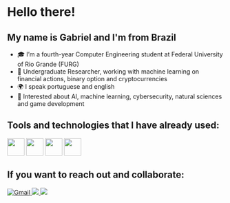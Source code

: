 # Hello there!
## My name is Gabriel and I'm from Brazil

- 🎓 I’m a fourth-year Computer Engineering student at Federal University of Rio Grande (FURG)
- 🔬 Undergraduate Researcher, working with machine learning on financial actions, binary option and cryptocurrencies
- 🌍 I speak portuguese and english 
- 🚀 Interested about AI, machine learning, cybersecurity, natural sciences and game development

## Tools and technologies that I have already used:

<img src="https://cdn.jsdelivr.net/gh/devicons/devicon/icons/python/python-original.svg" width="40" height="40"/> <img src="https://cdn.jsdelivr.net/gh/devicons/devicon/icons/c/c-original.svg" width="40" height="40"/> <img src="https://cdn.jsdelivr.net/gh/devicons/devicon/icons/cplusplus/cplusplus-original.svg" width="40" height="40"/> <img src="https://cdn.jsdelivr.net/gh/devicons/devicon/icons/prolog/prolog-original.svg" width="40" height="40"/>


## If you want to reach out and collaborate:

<a href="mailto:gma26062004@gmail.com">
  <img loading="lazy" src="https://img.shields.io/badge/Gmail-D14836?style=for-the-badge&logo=gmail&logoColor=white" alt="Gmail">
</a>

 <a href="https://discord.com/users/gma773" target="_blank">
   <img loading="lazy" src="https://img.shields.io/badge/Discord-7289DA?style=for-the-badge&logo=discord&logoColor=white">
 </a> 
 
 <a href="https://www.linkedin.com/in/gabriel-marques-arantes-368110266/" target="_blank">
   <img loading="lazy" src="https://img.shields.io/badge/-LinkedIn-%230077B5?style=for-the-badge&logo=linkedin&logoColor=white" target="_blank">
 </a>
</div>
